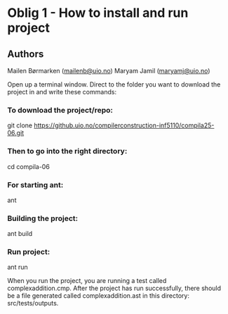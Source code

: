 # Oblig 1 - How to install and run project
## Authors
Mailen Børmarken (mailenb@uio.no)
Maryam Jamil (maryamj@uio.no)


Open up a terminal window. Direct to the folder you want to download the project in and write these commands:

### To download the project/repo:
git clone https://github.uio.no/compilerconstruction-inf5110/compila25-06.git

### Then to go into the right directory:
cd compila-06

### For starting ant:
ant

### Building the project:
ant build

### Run project:
ant run


When you run the project, you are running a test called complexaddition.cmp. After the project has run successfully, there should be a file generated called complexaddition.ast in this directory: src/tests/outputs.
